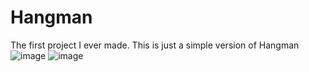 # Hangman
The first project I ever made. This is just a simple version of Hangman
![image](https://user-images.githubusercontent.com/62976976/81026700-d10b3080-8e2f-11ea-97ca-09dd2db2dcf0.png)
![image](https://user-images.githubusercontent.com/62976976/81026759-00ba3880-8e30-11ea-8788-575dad8bf9cf.png)
